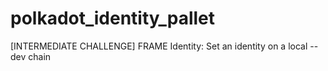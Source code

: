 # polkadot_identity_pallet
[INTERMEDIATE CHALLENGE] FRAME Identity: Set an identity on a local --dev chain
